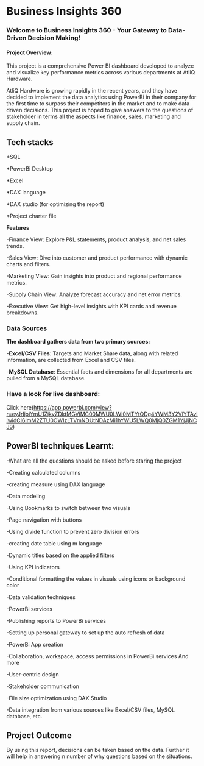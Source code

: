 # Business Insights 360



### **Welcome to Business Insights 360 - Your Gateway to Data-Driven Decision Making!**

#### Project Overview:

This project is a comprehensive Power BI dashboard developed to analyze and visualize key performance metrics across various departments at AtliQ Hardware.

AtliQ Hardware is growing rapidly in the recent years, and they have decided to implement the data analytics using PowerBi in their company for the first time to surpass their competitors in the market and to make data driven decisions. This project is hoped to give answers to the questions of stakeholder in terms all the aspects like finance, sales, marketing and supply chain.

## Tech stacks

*SQL

*PowerBi Desktop

*Excel

*DAX language

*DAX studio (for optimizing the report)

*Project charter file

**Features**

-Finance View: Explore P&L statements, product analysis, and net sales trends.

-Sales View: Dive into customer and product performance with dynamic charts and filters.

-Marketing View: Gain insights into product and regional performance metrics.

-Supply Chain View: Analyze forecast accuracy and net error metrics.

-Executive View: Get high-level insights with KPI cards and revenue breakdowns.

### **Data Sources**

**The dashboard gathers data from two primary sources:**

-**Excel/CSV Files**: Targets and Market Share data, along with related information, are collected from Excel and CSV files.

-**MySQL Database**: Essential facts and dimensions for all departments are pulled from a MySQL database.

### Have a look for live dashboard:

Click here(https://app.powerbi.com/view?r=eyJrIjoiYmU1ZjkyZDktMGVjMC00MWU0LWI0MTYtODg4YWM3Y2VlYTAyIiwidCI6ImM2ZTU0OWIzLTVmNDUtNDAzMi1hYWU5LWQ0MjQ0ZGM1YjJjNCJ9)

## PowerBI techniques Learnt:

-What are all the questions should be asked before staring the project

-Creating calculated columns

-creating measure using DAX language

-Data modeling

-Using Bookmarks to switch between two visuals

-Page navigation with buttons

-Using divide function to prevent zero division errors

-creating date table using m language

-Dynamic titles based on the applied filters

-Using KPI indicators

-Conditional formatting the values in visuals using icons or background color

-Data validation techniques

-PowerBi services

-Publishing reports to PowerBi services

-Setting up personal gateway to set up the auto refresh of data

-PowerBi App creation

-Collaboration, workspace, access permissions in PowerBi services
And more 

-User-centric design

-Stakeholder communication

-File size optimization using DAX Studio

-Data integration from various sources like Excel/CSV files, MySQL database, etc.

## Project Outcome

By using this report, decisions can be taken based on the data. Further it will help in answering n number of why questions based on the situations.

